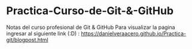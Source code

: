 # Practica-Curso-de-Git-&-GitHub
Notas del curso profesional de Git &amp; GitHub
Para visualizar la pagina ingresar al siguiente link (:D) :
https://danielveraacero.github.io/Practica-git/blogpost.html
